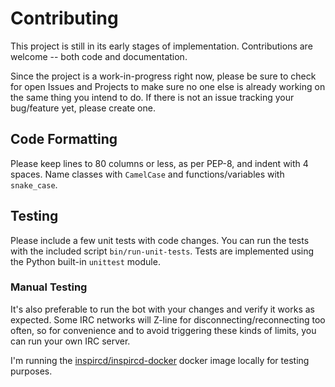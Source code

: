 Contributing
============

This project is still in its early stages of implementation.  Contributions are
welcome -- both code and documentation.

Since the project is a work-in-progress right now, please be sure to check for
open Issues and Projects to make sure no one else is already working on the same
thing you intend to do.  If there is not an issue tracking your bug/feature yet,
please create one.

## Code Formatting

Please keep lines to 80 columns or less, as per PEP-8, and indent with 4 spaces.
Name classes with `CamelCase` and functions/variables with `snake_case`.

## Testing

Please include a few unit tests with code changes.  You can run the tests with
the included script `bin/run-unit-tests`.  Tests are implemented using the
Python built-in `unittest` module.

### Manual Testing

It's also preferable to run the bot with your changes and verify it works as
expected.  Some IRC networks will Z-line for disconnecting/reconnecting too
often, so for convenience and to avoid triggering these kinds of limits, you can
run your own IRC server.

I'm running the
[inspircd/inspircd-docker](https://hub.docker.com/r/inspircd/inspircd-docker/)
docker image locally for testing purposes.
